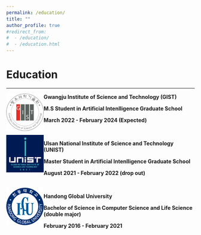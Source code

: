 ```yaml
---
permalink: /education/
title: ""
author_profile: true
#redirect_from: 
#  - /education/
#  - /education.html
---
```

# Education
<hr/>

<img align="left" src="./../images/gist.jpg" height="100x" width="100px"> 

**Gwangju Institute of Science and Technology (GIST)**
<br/> 

**M.S Student in Artificial Intenlligence Graduate School** 
<br/>

**March 2022 - February 2024 (Expected)** 


<br/>
<img align="left" src="./../images/unist.png" height="100x" width="100px">

**Ulsan National Institute of Science and Technology (UNIST)**

**Master Student in Artificial Intenlligence Graduate School**

**August 2021 - February 2022 (drop out)**


<br/>
<img align="left" src="./../images/hgu.png" height="100x" width="100px">

**Handong Global University**

**Bachelor of Science in Computer Science and Life Science (double major)**

**February 2016 - February 2021**

